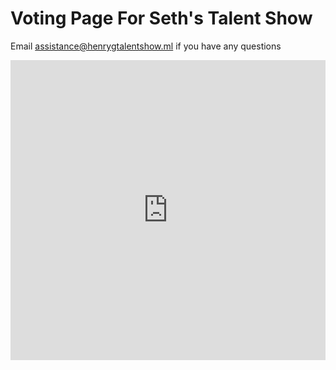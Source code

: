 # Voting Page For Seth's Talent Show #
Email assistance@henrygtalentshow.ml if you have any questions
<iframe width="640px" height="480px" src="https://www.surveymonkey.co.uk/r/6F6GMWN" frameborder="0" marginwidth="0" marginheight="0" style="border: none; max-width:100%; max-height:100vh" allowfullscreen webkitallowfullscreen mozallowfullscreen msallowfullscreen> </iframe>
<script src="https://challenges.cloudflare.com/turnstile/v0/api.js" async defer>0x4AAAAAAABA8nezz04_-thL</script>
